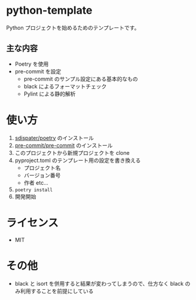 # python-template

Python プロジェクトを始めるためのテンプレートです。

## 主な内容

* Poetry を使用
* pre-commit を設定
    * pre-commit のサンプル設定にある基本的なもの
    * black によるフォーマットチェック
    * Pylint による静的解析

# 使い方

1. [sdispater/poetry](https://github.com/sdispater/poetry/) のインストール
2. [pre\-commit/pre\-commit](https://github.com/pre-commit/pre-commit) のインストール
3. このプロジェクトから新規プロジェクトを clone
4. pyproject.toml のテンプレート用の設定を書き換える
    * プロジェクト名
    * バージョン番号
    * 作者 etc...
5. `poetry install`
6. 開発開始

# ライセンス

* MIT

# その他

* black と isort を併用すると結果が変わってしまうので、仕方なく black のみ利用することを前提にしている

